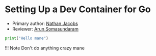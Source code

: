# Setting Up a Dev Container for Go

* Primary author: [Nathan Jacobs](https://github.com/nathjaco1016)
* Reviewer: [Arun Somasundaram](https://github.com/asomasu2)


``` py title="Title mane"
print("Hello mane")
```

!!! Note
    Don't do anything crazy mane 